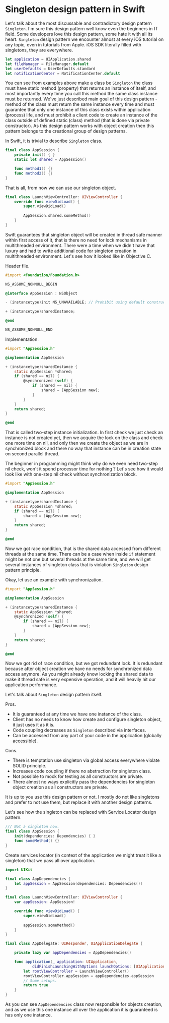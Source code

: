 # Singleton design pattern in Swift

Let's talk about the most discussable and contradictory design pattern `Singleton`. I'm sure this design pattern well know even the beginners in IT field. Some developers love this design pattern, some hate it with all its heart. `Singleton` design pattern we encounter almost at every iOS tutorial on any topic, even in tutorials from Apple. iOS SDK literally filled with singletons, they are everywhere.

```swift
let application = UIApplication.shared
let fileManager = FileManager.default
let userDefaults = UserDefaults.standard
let notificationCenter = NotificationCenter.default
```   

You can see from examples above make a class be `Singleton` the class must have static method (property) that returns an instance of itself, and most importantly every time you call this method the same class instance must be returned. We've just described main goal of this design pattern - method of the class must return the same instance every time and must guarantee that only one instance of this class exists within application (process) life, and must prohibit a client code to create an instance of the class outside of defined static (class) method (that is done via private constructor). As this design pattern works with object creation then this pattern belongs to the creational group of design patterns.

In Swift, it is trivial to describe `Singleton` class.

```swift
final class AppSession {
    private init() { }
    static let shared = AppSession()

    func method1() {}
    func method2() {}
}
```

That is all, from now we can use our singleton object.

```swift
final class LaunchViewController: UIViewController {
    override func viewDidLoad() {
        super.viewDidLoad()
    
        AppSession.shared.someMethod()
    }
}
```

Swift guarantees that singleton object will be created in thread safe manner within first access of it, that is there no need for lock mechanisms in multithreaded environment. There were a time when we didn't have that luxury and had to write additional code for singleton creation in multithreaded environment. Let's see how it looked like in Objective C.

 Header file.
 
 ```objectivec
#import <Foundation/Foundation.h>

NS_ASSUME_NONNULL_BEGIN

@interface AppSession : NSObject

- (instancetype)init NS_UNAVAILABLE; // Prohibit using default constructor.

+ (instancetype)sharedInstance;

@end

NS_ASSUME_NONNULL_END
```

Implementation.

```objectivec
#import "AppSession.h"

@implementation AppSession

+ (instancetype)sharedInstance {
    static AppSession *shared;
    if (shared == nil) {
        @synchronized (self) {
            if (shared == nil) {
                shared = [AppSession new];
            }
        }
    }
    return shared;
}

@end
```

That is called two-step instance initialization. In first check we just check an instance is not created yet, then we acquire the lock on the class and check one more time on nil, and only then we create the object as we are in synchronized block and there no way that instance can be in creation state on second parallel thread.

The beginner in programming might think why do we even need two-step nil check, won't it spend processor time for nothing ? Let's see how it would look like with one-step nil check without synchronization block.

```objectivec
#import "AppSession.h"

@implementation AppSession

+ (instancetype)sharedInstance {
    static AppSession *shared;
    if (shared == nil) {
        shared = [AppSession new];
    }
    return shared;
}

@end
```

Now we got race condition, that is the shared data accessed from different threads at the same time. There can be a case when inside `if` statement might be not one but several threads at the same time, and we will get several instances of singleton class that is violation `Singleton` design pattern principle.

Okay, let use an example with synchronization.

```objectivec
#import "AppSession.h"

@implementation AppSession

+ (instancetype)sharedInstance {
    static AppSession *shared;
    @synchronized (self) {
        if (shared == nil) {
            shared = [AppSession new];            
        }
    }
    return shared;
}

@end
```

Now we got rid of race condition, but we got redundant lock. It is redundant because after object creation we have no needs for synchronized data access anymore. As you might already know locking the shared data to make it thread safe is very expensive operation, and it will heavily hit our application performance.

Let's talk about `Singleton` design pattern itself.

Pros.

- It is guaranteed at any time we have one instance of the class.
- Client has no needs to know how create and configure singleton object, it just uses it as it is.
- Code coupling decreases as `Singleton` described via interfaces.
- Can be accessed from any part of your code in the application (globally accessible).

Cons.

- There is temptation use singleton via global access everywhere violate SOLID principle.
- Increases code coupling if there no abstraction for singleton class.
- Not possible to mock for testing as all constructors are private.
- There almost no ways explicitly pass the dependencies for singleton object creation as all constructors are private. 

It is up to you use this design pattern or not. I mostly do not like singletons and prefer to not use them, but replace it with another design patterns.

Let's see how the singleton can be replaced with Service Locator design pattern.

```swift
/// Not a singleton now.
final class AppSession {
    init(dependencies: Dependencies) { }    
    func someMethod() {}
}
```

Create services locator (in context of the application we might treat it like a singleton) that we pass all over application.

```swift
import UIKit

final class AppDependencies {
    let appSession = AppSession(dependencies: Dependencies())
}

final class LaunchViewController: UIViewController {
    var appSession: AppSession!

    override func viewDidLoad() {
        super.viewDidLoad()
    
        appSession.someMethod()
    }
}

final class AppDelegate: UIResponder, UIApplicationDelegate {

    private lazy var appDependencies = AppDependencies()

    func application(_ application: UIApplication, 
            didFinishLaunchingWithOptions launchOptions: [UIApplication.LaunchOptionsKey: Any]?) -> Bool {
        let rootViewController = LaunchViewController()
        rootViewController.appSession = appDependencies.appSession
        // Some setups.
        return true
    }
}
```

As you can see `AppDependencies` class now responsible for objects creation, and as we use this one instance all over the application it is guaranteed is has only one instance. 
